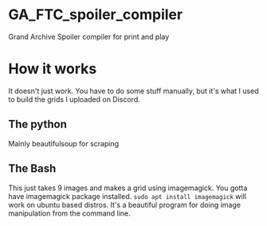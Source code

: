 # GA_FTC_spoiler_compiler
Grand Archive Spoiler compiler for print and play


# How it works
It doesn't just work. You have to do some stuff manually, but it's what I used to build the grids I uploaded on Discord.

## The python
Mainly beautifulsoup for scraping

## The Bash
This just takes 9 images and makes a grid using imagemagick. You gotta have imagemagick package installed.
`sudo apt install imagemagick` will work on ubuntu based distros.
It's a beautiful program for doing image manipulation from the command line.
